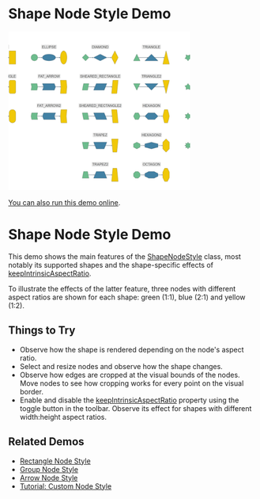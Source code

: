 # Shape Node Style Demo

<img src="../../resources/image/shape-node-style.png" alt="demo-thumbnail" height="320"/>

[You can also run this demo online](https://live.yworks.com/demos/style/shape-node-style/index.html).

# Shape Node Style Demo

This demo shows the main features of the [ShapeNodeStyle](https://docs.yworks.com/yfileshtml/#/api/ShapeNodeStyle) class, most notably its supported shapes and the shape-specific effects of [keepIntrinsicAspectRatio](https://docs.yworks.com/yfileshtml/#/api/ShapeNodeStyle#keepIntrinsicAspectRatio).

To illustrate the effects of the latter feature, three nodes with different aspect ratios are shown for each shape: green (1:1), blue (2:1) and yellow (1:2).

## Things to Try

- Observe how the shape is rendered depending on the node's aspect ratio.
- Select and resize nodes and observe how the shape changes.
- Observe how edges are cropped at the visual bounds of the nodes. Move nodes to see how cropping works for every point on the visual border.
- Enable and disable the [keepIntrinsicAspectRatio](https://docs.yworks.com/yfileshtml/#/api/ShapeNodeStyle#keepIntrinsicAspectRatio) property using the toggle button in the toolbar. Observe its effect for shapes with different width:height aspect ratios.

## Related Demos

- [Rectangle Node Style](../rectangle-node-style/index.html)
- [Group Node Style](../group-node-style/index.html)
- [Arrow Node Style](../arrow-node-style/index.html)
- [Tutorial: Custom Node Style](../../02-tutorial-custom-styles/01-custom-node-style/index.html)

